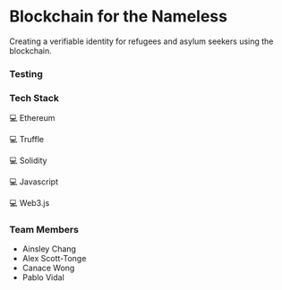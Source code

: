 # Blockchain for the Nameless
Creating a verifiable identity for refugees and asylum seekers using the blockchain.

### Testing



### Tech Stack

:computer: Ethereum

:computer: Truffle

:computer: Solidity

:computer: Javascript

:computer: Web3.js


### Team Members
- Ainsley Chang
- Alex Scott-Tonge
- Canace Wong
- Pablo Vidal

